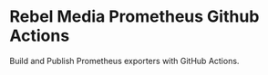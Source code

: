 # Rebel Media Prometheus Github Actions

Build and Publish Prometheus exporters with GitHub Actions.
